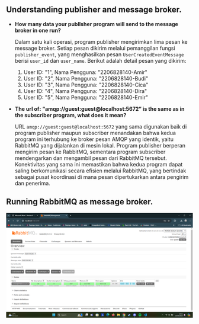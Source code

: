 ## Understanding publisher and message broker.

- **How many data your publlsher program will send to the message broker in one run?**
  
    Dalam satu kali operasi, program publisher mengirimkan lima pesan ke message broker. Setiap pesan dikirim melalui pemanggilan fungsi `publisher_event`, yang menghasilkan pesan `UserCreatedEventMessage` berisi `user_id` dan `user_name`. Berikut adalah detail pesan yang dikirim:
    1. User ID: "1", Nama Pengguna: "2206828140-Amir"
    2. User ID: "2", Nama Pengguna: "2206828140-Budi"
    3. User ID: "3", Nama Pengguna: "2206828140-Cica"
    4. User ID: "4", Nama Pengguna: "2206828140-Dira"
    5. User ID: "5", Nama Pengguna: "2206828140-Emir"

    
- **The url of: “amqp://guest:guest@localhost:5672” is the same as in the subscriber program, what does it mean?**
  
    URL `amqp://guest:guest@localhost:5672` yang sama digunakan baik di program publisher maupun subscriber menandakan bahwa kedua program ini terhubung ke broker pesan AMQP yang identik, yaitu RabbitMQ yang dijalankan di mesin lokal. Program publisher berperan mengirim pesan ke RabbitMQ, sementara program subscriber mendengarkan dan mengambil pesan dari RabbitMQ tersebut. Konektivitas yang sama ini memastikan bahwa kedua program dapat saling berkomunikasi secara efisien melalui RabbitMQ, yang bertindak sebagai pusat koordinasi di mana pesan dipertukarkan antara pengirim dan penerima.

## Running RabbitMQ as message broker.
![RabbitMQ](image.png)